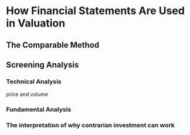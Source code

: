 # How Financial Statements Are Used in Valuation

## The Comparable Method


## Screening Analysis

### Technical Analysis
price and volume


### Fundamental Analysis


### The interpretation of why contrarian investment can work


